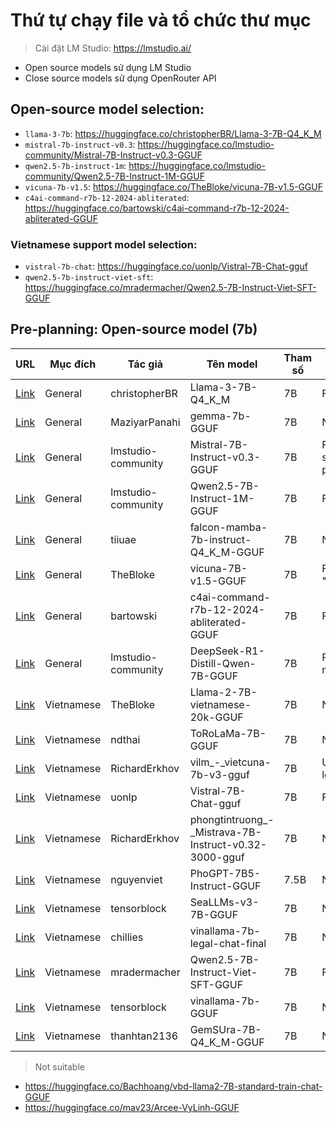 # Thứ tự chạy file và tổ chức thư mục

> Cài đặt LM Studio: https://lmstudio.ai/

- Open source models sử dụng LM Studio
- Close source models sử dụng OpenRouter API

## Open-source model selection:
- `llama-3-7b`: https://huggingface.co/christopherBR/Llama-3-7B-Q4_K_M
- `mistral-7b-instruct-v0.3`: https://huggingface.co/lmstudio-community/Mistral-7B-Instruct-v0.3-GGUF
- `qwen2.5-7b-instruct-1m`: https://huggingface.co/lmstudio-community/Qwen2.5-7B-Instruct-1M-GGUF
- `vicuna-7b-v1.5`: https://huggingface.co/TheBloke/vicuna-7B-v1.5-GGUF
- `c4ai-command-r7b-12-2024-abliterated`: https://huggingface.co/bartowski/c4ai-command-r7b-12-2024-abliterated-GGUF

### Vietnamese support model selection:
- `vistral-7b-chat`: https://huggingface.co/uonlp/Vistral-7B-Chat-gguf
- `qwen2.5-7b-instruct-viet-sft`: https://huggingface.co/mradermacher/Qwen2.5-7B-Instruct-Viet-SFT-GGUF

## Pre-planning: Open-source model (7b)

| URL | Mục đích | Tác giả | Tên model | Tham số | Trạng thái | Lựa chọn |
|-----|----------|---------|-----------|---------|------------|--------|
| [Link](https://huggingface.co/christopherBR/Llama-3-7B-Q4_K_M) | General | christopherBR | Llama-3-7B-Q4_K_M | 7B | Fine | ✅ |
| [Link](https://huggingface.co/MaziyarPanahi/gemma-7b-GGUF) | General | MaziyarPanahi | gemma-7b-GGUF | 7B | Not Fine | ❌ |
| [Link](https://huggingface.co/lmstudio-community/Mistral-7B-Instruct-v0.3-GGUF) | General | lmstudio-community | Mistral-7B-Instruct-v0.3-GGUF | 7B | Fine (no system prompt) | ✅ |
| [Link](https://huggingface.co/lmstudio-community/Qwen2.5-7B-Instruct-1M-GGUF) | General | lmstudio-community | Qwen2.5-7B-Instruct-1M-GGUF | 7B | Fine | ✅ |
| [Link](https://huggingface.co/tiiuae/falcon-mamba-7b-instruct-Q4_K_M-GGUF) | General | tiiuae | falcon-mamba-7b-instruct-Q4_K_M-GGUF | 7B | Not Fine | ❌ |
| [Link](https://huggingface.co/TheBloke/vicuna-7B-v1.5-GGUF) | General | TheBloke | vicuna-7B-v1.5-GGUF | 7B | Fine (full "Yes") | ✅ |
| [Link](https://huggingface.co/bartowski/c4ai-command-r7b-12-2024-abliterated-GGUF) | General | bartowski | c4ai-command-r7b-12-2024-abliterated-GGUF | 7B | Fine | ✅ |
| [Link](https://huggingface.co/lmstudio-community/DeepSeek-R1-Distill-Qwen-7B-GGUF) | General | lmstudio-community | DeepSeek-R1-Distill-Qwen-7B-GGUF | 7B | Reasoning model | ❌ |
| [Link](https://huggingface.co/TheBloke/Llama-2-7B-vietnamese-20k-GGUF) | Vietnamese | TheBloke | Llama-2-7B-vietnamese-20k-GGUF | 7B | Not Fine | ❌ |
| [Link](https://huggingface.co/ndthai/ToRoLaMa-7B-GGUF) | Vietnamese | ndthai | ToRoLaMa-7B-GGUF | 7B | Not Fine | ❌ |
| [Link](https://huggingface.co/RichardErkhov/vilm_-_vietcuna-7b-v3-gguf) | Vietnamese | RichardErkhov | vilm_-_vietcuna-7b-v3-gguf | 7B | Unable to load | ❌ |
| [Link](https://huggingface.co/uonlp/Vistral-7B-Chat-gguf) | Vietnamese | uonlp | Vistral-7B-Chat-gguf | 7B | Fine | ✅ |
| [Link](https://huggingface.co/RichardErkhov/phongtintruong_-_Mistrava-7B-Instruct-v0.32-3000-gguf) | Vietnamese | RichardErkhov | phongtintruong_-_Mistrava-7B-Instruct-v0.32-3000-gguf | 7B | Not Fine | ❌ |
| [Link](https://huggingface.co/nguyenviet/PhoGPT-7B5-Instruct-GGUF) | Vietnamese | nguyenviet | PhoGPT-7B5-Instruct-GGUF | 7.5B | Not Fine | ❌ |
| [Link](https://huggingface.co/tensorblock/SeaLLMs-v3-7B-GGUF) | Vietnamese | tensorblock | SeaLLMs-v3-7B-GGUF | 7B | Not Fine | ❌ |
| [Link](https://huggingface.co/chillies/vinallama-7b-legal-chat-final) | Vietnamese | chillies | vinallama-7b-legal-chat-final | 7B | Not Fine | ❌ |
| [Link](https://huggingface.co/mradermacher/Qwen2.5-7B-Instruct-Viet-SFT-GGUF) | Vietnamese | mradermacher | Qwen2.5-7B-Instruct-Viet-SFT-GGUF | 7B | Fine | ✅ |
| [Link](https://huggingface.co/tensorblock/vinallama-7b-GGUF) | Vietnamese | tensorblock | vinallama-7b-GGUF | 7B | Not Fine | ❌ |
| [Link](https://huggingface.co/thanhtan2136/GemSUra-7B-Q4_K_M-GGUF) | Vietnamese | thanhtan2136 | GemSUra-7B-Q4_K_M-GGUF | 7B | Not Fine | ❌ |


> Not suitable

- https://huggingface.co/Bachhoang/vbd-llama2-7B-standard-train-chat-GGUF
- https://huggingface.co/mav23/Arcee-VyLinh-GGUF
